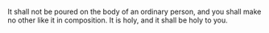 It shall not be poured on the body of an ordinary person, and you shall make no other like it in composition. It is holy, and it shall be holy to you.
